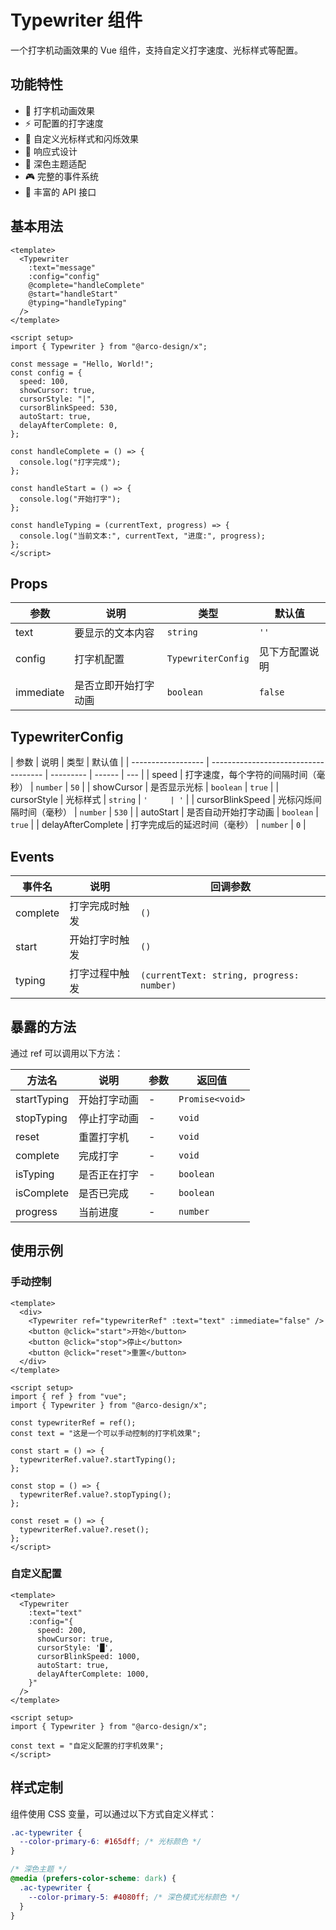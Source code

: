 # Typewriter 组件

一个打字机动画效果的 Vue 组件，支持自定义打字速度、光标样式等配置。

## 功能特性

- 🎯 打字机动画效果
- ⚡ 可配置的打字速度
- 🎨 自定义光标样式和闪烁效果
- 📱 响应式设计
- 🌙 深色主题适配
- 🎮 完整的事件系统
- 🔧 丰富的 API 接口

## 基本用法

```vue
<template>
  <Typewriter
    :text="message"
    :config="config"
    @complete="handleComplete"
    @start="handleStart"
    @typing="handleTyping"
  />
</template>

<script setup>
import { Typewriter } from "@arco-design/x";

const message = "Hello, World!";
const config = {
  speed: 100,
  showCursor: true,
  cursorStyle: "|",
  cursorBlinkSpeed: 530,
  autoStart: true,
  delayAfterComplete: 0,
};

const handleComplete = () => {
  console.log("打字完成");
};

const handleStart = () => {
  console.log("开始打字");
};

const handleTyping = (currentText, progress) => {
  console.log("当前文本:", currentText, "进度:", progress);
};
</script>
```

## Props

| 参数      | 说明                 | 类型               | 默认值         |
| --------- | -------------------- | ------------------ | -------------- |
| text      | 要显示的文本内容     | `string`           | `''`           |
| config    | 打字机配置           | `TypewriterConfig` | 见下方配置说明 |
| immediate | 是否立即开始打字动画 | `boolean`          | `false`        |

## TypewriterConfig

| 参数               | 说明                                 | 类型      | 默认值 |
| ------------------ | ------------------------------------ | --------- | ------ | --- |
| speed              | 打字速度，每个字符的间隔时间（毫秒） | `number`  | `50`   |
| showCursor         | 是否显示光标                         | `boolean` | `true` |
| cursorStyle        | 光标样式                             | `string`  | `'     | '`  |
| cursorBlinkSpeed   | 光标闪烁间隔时间（毫秒）             | `number`  | `530`  |
| autoStart          | 是否自动开始打字动画                 | `boolean` | `true` |
| delayAfterComplete | 打字完成后的延迟时间（毫秒）         | `number`  | `0`    |

## Events

| 事件名   | 说明           | 回调参数                                  |
| -------- | -------------- | ----------------------------------------- |
| complete | 打字完成时触发 | `()`                                      |
| start    | 开始打字时触发 | `()`                                      |
| typing   | 打字过程中触发 | `(currentText: string, progress: number)` |

## 暴露的方法

通过 ref 可以调用以下方法：

| 方法名      | 说明         | 参数 | 返回值          |
| ----------- | ------------ | ---- | --------------- |
| startTyping | 开始打字动画 | -    | `Promise<void>` |
| stopTyping  | 停止打字动画 | -    | `void`          |
| reset       | 重置打字机   | -    | `void`          |
| complete    | 完成打字     | -    | `void`          |
| isTyping    | 是否正在打字 | -    | `boolean`       |
| isComplete  | 是否已完成   | -    | `boolean`       |
| progress    | 当前进度     | -    | `number`        |

## 使用示例

### 手动控制

```vue
<template>
  <div>
    <Typewriter ref="typewriterRef" :text="text" :immediate="false" />
    <button @click="start">开始</button>
    <button @click="stop">停止</button>
    <button @click="reset">重置</button>
  </div>
</template>

<script setup>
import { ref } from "vue";
import { Typewriter } from "@arco-design/x";

const typewriterRef = ref();
const text = "这是一个可以手动控制的打字机效果";

const start = () => {
  typewriterRef.value?.startTyping();
};

const stop = () => {
  typewriterRef.value?.stopTyping();
};

const reset = () => {
  typewriterRef.value?.reset();
};
</script>
```

### 自定义配置

```vue
<template>
  <Typewriter
    :text="text"
    :config="{
      speed: 200,
      showCursor: true,
      cursorStyle: '█',
      cursorBlinkSpeed: 1000,
      autoStart: true,
      delayAfterComplete: 1000,
    }"
  />
</template>

<script setup>
import { Typewriter } from "@arco-design/x";

const text = "自定义配置的打字机效果";
</script>
```

## 样式定制

组件使用 CSS 变量，可以通过以下方式自定义样式：

```css
.ac-typewriter {
  --color-primary-6: #165dff; /* 光标颜色 */
}

/* 深色主题 */
@media (prefers-color-scheme: dark) {
  .ac-typewriter {
    --color-primary-5: #4080ff; /* 深色模式光标颜色 */
  }
}
```
